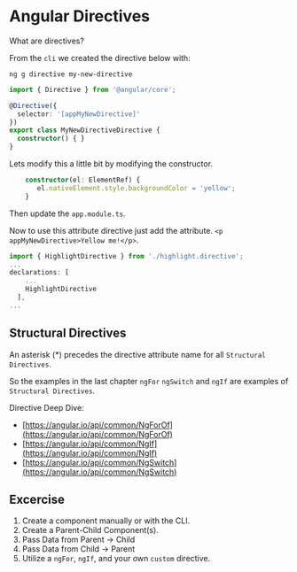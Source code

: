 # Angular Directives #

What are directives?

From the `cli` we created the directive below with:

`ng g directive my-new-directive`

```typescript
import { Directive } from '@angular/core';

@Directive({
  selector: '[appMyNewDirective]'
})
export class MyNewDirectiveDirective {
  constructor() { }
}
```

Lets modify this a little bit by modifying the constructor.

```typescript
    constructor(el: ElementRef) {
       el.nativeElement.style.backgroundColor = 'yellow';
    }
```

Then update the `app.module.ts`.


Now to use this attribute directive just add the attribute. `<p appMyNewDirective>Yellow me!</p>`.

```typescript
import { HighlightDirective } from './highlight.directive';
...
declarations: [
    ...
    HighlightDirective
  ],
...
```

## Structural Directives ##

 An asterisk (*) precedes the directive attribute name for all `Structural Directives`.
 
 So the examples in the last chapter `ngFor` `ngSwitch` and `ngIf` are examples of `Structural Directives`.

Directive Deep Dive: 

* [https://angular.io/api/common/NgForOf](https://angular.io/api/common/NgForOf)
* [https://angular.io/api/common/NgIf](https://angular.io/api/common/NgIf)
* [https://angular.io/api/common/NgSwitch](https://angular.io/api/common/NgSwitch)


## Excercise ##

1. Create a component manually or with the CLI.
2. Create a Parent-Child Component(s).
3. Pass Data from Parent -> Child
4. Pass Data from Child -> Parent
5. Utilize a `ngFor`, `ngIf`, and your own `custom` directive.